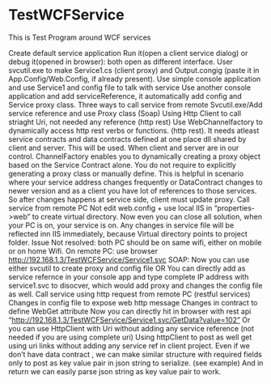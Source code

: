 # TestWCFService
This is Test Program around WCF services

Create default service application
Run it(open a client service dialog) or debug it(opened in browser): both open as different interface.
User svcutil.exe to make Service1.cs (client proxy) and Output.congig (paste it in App.Config/Web.Config, if already present).
Use simple console application and use Service1 and config file to talk with service
Use another console application and add serviceReference, it automatically add config and Service proxy class.
Three ways to call service from remote
Svcutil.exe/Add service reference and use Proxy class (Soap)
Using Http Client to call striaght Uri, not needed any reference (http rest)
Use WebChannelfactory to dynamically access http rest verbs or functions. (http rest). It needs atleast service contracts and data contracts defined at one place dll shared by client and server. This will be used. When client and server are in our control. ChannelFactory enables you to dynamically creating a proxy object based on the Service Contract alone. You do not require to explicitly generating a proxy class or manually define. This is helpful in scenario where your service address changes frequently or DataContract changes to newer version and as a client you have lot of references to those services. So after changes happens at service side, client must update proxy.
Call service from remote PC
Not edit web.config + use local IIS in “properties->web” to create virtual directory.
Now even you can close all solution, when your PC is on, your service is on. Any changes in service file will be reflected inn IIS immediately, because Virtual directory points to project folder.
Issue Not resolved: both PC should be on same wifi, either on mobile or on home Wifi.
On remote PC: use browser http://192.168.1.3/TestWCFService/Service1.svc
SOAP:
Now you can use either svcutil to create proxy and config file OR
You can directly add as service refernce in your console app and type complete IP address with service1.svc to disocver, which would add proxy and changes the config file as well.
Call service using http request from remote PC (restful services)
Changes in config file to expose web http message
Changes in contract to define WebGet attribute
Now you can directly hit in browser with rest api “http://192.168.1.3/TestWCFService/Service1.svc/GetData?value=102”
Or you can use HttpClient with Uri without adding any service reference (not needed if you are using complete uri)
Using httpClient to post as well get using uri links without adding any service ref in client project.
Even if we don’t have data contract , we can make similar structure with required fields only to post as key value pair in json string to serialize. (see example)
And in return we can easily parse json string as key value pair to work.
